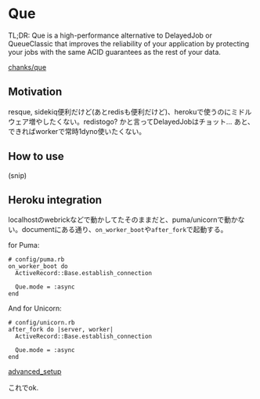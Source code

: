# Que

TL;DR: Que is a high-performance alternative to DelayedJob or QueueClassic that improves the reliability of your application by protecting your jobs with the same ACID guarantees as the rest of your data.

[chanks/que](https://github.com/chanks/que)

## Motivation

resque, sidekiq便利だけど(あとredisも便利だけど)、herokuで使うのにミドルウェア増やしたくない。redistogo? かと言ってDelayedJobはチョット…
あと、できればworkerで常時1dyno使いたくない。

## How to use

(snip)

## Heroku integration

localhostのwebrickなどで動かしてたそのままだと、puma/unicornで動かない。documentにある通り、`on_worker_boot`や`after_fork`で起動する。

for Puma:

```
# config/puma.rb
on_worker_boot do
  ActiveRecord::Base.establish_connection

  Que.mode = :async
end
```

And for Unicorn:

```
# config/unicorn.rb
after_fork do |server, worker|
  ActiveRecord::Base.establish_connection

  Que.mode = :async
end
```

[advanced_setup](https://github.com/chanks/que/blob/a7df15952b2c7602b20cbcbc764d09560789360c/docs/advanced_setup.md)

これでok.
